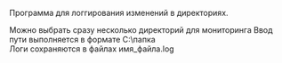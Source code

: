 Программа для логгирования изменений в директориях.

Можно выбрать сразу несколько директорий для мониторинга
Ввод пути выполняется в формате C:\папка\
Логи сохраняются в файлах имя_файла.log
